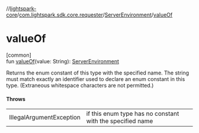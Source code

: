 //[lightspark-core](../../../index.md)/[com.lightspark.sdk.core.requester](../index.md)/[ServerEnvironment](index.md)/[valueOf](value-of.md)

# valueOf

[common]\
fun [valueOf](value-of.md)(value: String): [ServerEnvironment](index.md)

Returns the enum constant of this type with the specified name. The string must match exactly an identifier used to declare an enum constant in this type. (Extraneous whitespace characters are not permitted.)

#### Throws

| | |
|---|---|
| IllegalArgumentException | if this enum type has no constant with the specified name |
